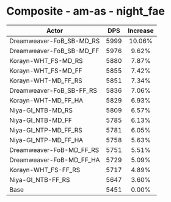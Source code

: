 # Composite - am-as - night_fae
| Actor | DPS | Increase |
|---|:---:|:---:|
|Dreamweaver-FoB_SB-MD_RS|5999|10.06%|
|Dreamweaver-FoB_SB-MD_FF|5976|9.62%|
|Korayn-WHT_FS-MD_RS|5880|7.87%|
|Korayn-WHT_FS-MD_FF|5855|7.42%|
|Korayn-WHT-MD_FF_RS|5851|7.34%|
|Dreamweaver-FoB_SB-FF_RS|5836|7.06%|
|Korayn-WHT-MD_FF_HA|5829|6.93%|
|Niya-GI_NTB-MD_RS|5809|6.57%|
|Niya-GI_NTB-MD_FF|5785|6.13%|
|Niya-GI_NTP-MD_FF_RS|5781|6.05%|
|Niya-GI_NTP-MD_FF_HA|5758|5.63%|
|Dreamweaver-FoB-MD_FF_RS|5751|5.51%|
|Dreamweaver-FoB-MD_FF_HA|5729|5.09%|
|Korayn-WHT_FS-FF_RS|5717|4.89%|
|Niya-GI_NTB-FF_RS|5647|3.60%|
|Base|5451|0.00%|
